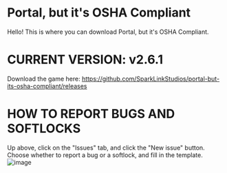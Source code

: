 # Portal, but it's OSHA Compliant

Hello! This is where you can download Portal, but it's OSHA Compliant.


# CURRENT VERSION: v2.6.1

Download the game here: https://github.com/SparkLinkStudios/portal-but-its-osha-compliant/releases

# HOW TO REPORT BUGS AND SOFTLOCKS

Up above, click on the "Issues" tab, and click the "New issue" button. Choose whether to report a bug or a softlock, and fill in the template.
![image](https://github.com/user-attachments/assets/71948ae7-23e5-407a-a9fa-5fe5e885a556)
